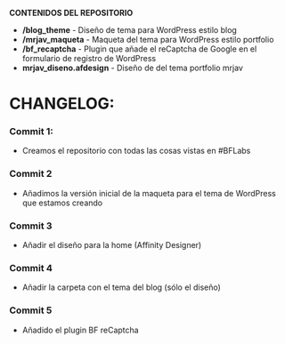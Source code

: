 
**CONTENIDOS DEL REPOSITORIO**
- **/blog_theme** - Diseño de tema para WordPress estilo blog
- **/mrjav_maqueta** - Maqueta del tema para WordPress estilo portfolio
- **/bf_recaptcha** - Plugin que añade el reCaptcha de Google en el formulario de registro de WordPress
- **mrjav_diseno.afdesign** - Diseño de del tema portfolio mrjav


# CHANGELOG:

### Commit 1:
* Creamos el repositorio con todas las cosas vistas en #BFLabs

### Commit 2
* Añadimos la versión inicial de la maqueta para el tema de WordPress que estamos creando

### Commit 3
* Añadir el diseño para la home (Affinity Designer)

### Commit 4
* Añadir la carpeta con el tema del blog (sólo el diseño)

### Commit 5
* Añadido el plugin BF reCaptcha
